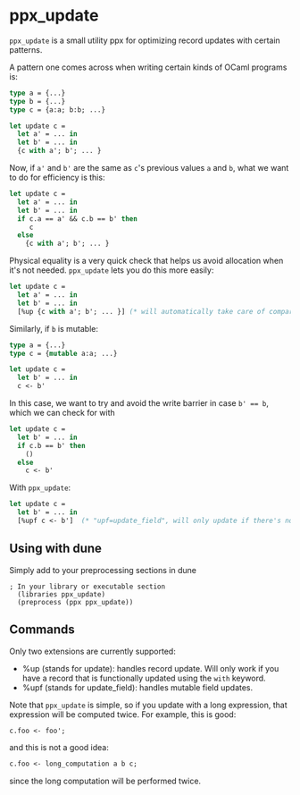 # ppx_update

`ppx_update` is a small utility ppx for optimizing record updates with certain patterns.

A pattern one comes across when writing certain kinds of OCaml programs is:

```ocaml
type a = {...}
type b = {...}
type c = {a:a; b:b; ...}

let update c =
  let a' = ... in
  let b' = ... in
  {c with a'; b'; ... }
```

Now, if `a'` and `b'` are the same as `c`'s previous values `a` and `b`, what we want to do for efficiency is this:

```ocaml
let update c =
  let a' = ... in
  let b' = ... in
  if c.a == a' && c.b == b' then
     c
  else
    {c with a'; b'; ... }
```

Physical equality is a very quick check that helps us avoid allocation when it's not needed.
`ppx_update` lets you do this more easily:

```ocaml
let update c =
  let a' = ... in
  let b' = ... in
  [%up {c with a'; b'; ... }] (* will automatically take care of comparisons *)
```

Similarly, if `b` is mutable:

```ocaml
type a = {...}
type c = {mutable a:a; ...}

let update c =
  let b' = ... in
  c <- b'
```

In this case, we want to try and avoid the write barrier in case `b' == b`, which we can check for with

```ocaml
let update c =
  let b' = ... in
  if c.b == b' then
    ()
  else 
    c <- b'
```

With `ppx_update`:

```ocaml
let update c =
  let b' = ... in
  [%upf c <- b']  (* "upf=update_field", will only update if there's no physical address match *)
```

## Using with dune

Simply add to your preprocessing sections in dune
```
; In your library or executable section
  (libraries ppx_update)
  (preprocess (ppx ppx_update))
```

## Commands

Only two extensions are currently supported:

* %up (stands for update): handles record update.
Will only work if you have a record that is functionally updated using the `with` keyword.
* %upf (stands for update_field): handles mutable field updates.

Note that `ppx_update` is simple, so if you update with a long expression, that expression will be computed twice.
For example, this is good:

```ocaml
c.foo <- foo';
```

and this is not a good idea:
```ocaml
c.foo <- long_computation a b c;
```

since the long computation will be performed twice.
